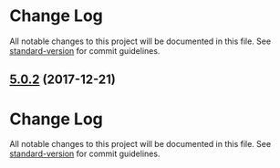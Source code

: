 # Change Log

All notable changes to this project will be documented in this file. See [standard-version](https://github.com/conventional-changelog/standard-version) for commit guidelines.

<a name="5.0.2"></a>
## [5.0.2](https://github.com/raptorbox/raptor-app/compare/v5.0.1...v5.0.2) (2017-12-21)



# Change Log

All notable changes to this project will be documented in this file. See [standard-version](https://github.com/conventional-changelog/standard-version) for commit guidelines.
